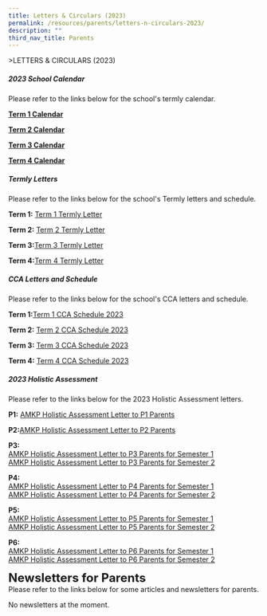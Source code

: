 ```yaml
---
title: Letters & Circulars (2023)
permalink: /resources/parents/letters-n-circulars-2023/
description: ""
third_nav_title: Parents
---
```

&gt;LETTERS &amp; CIRCULARS (2023)

##### 2023 School Calendar

Please refer to the links below for the school's termly calendar.

**[Term 1 Calendar](https://docs.google.com/spreadsheets/d/1UBePeZtFSetAWP451jafiyA2tUTYAqeH/edit?usp=share_link&amp;ouid=107219167406396481602&amp;rtpof=true&amp;sd=true)**

**[Term 2 Calendar](https://docs.google.com/spreadsheets/d/13WURUNwSbF6Um3czs-2EVX5I_YgKfiWj/edit?usp=share_link&amp;ouid=107219167406396481602&amp;rtpof=true&amp;sd=true)**

**[Term 3 Calendar](https://docs.google.com/spreadsheets/d/1MPVMFm1jNg4SPX4xuKQZGugBC3tV3BVX/edit?usp=sharing&amp;ouid=107219167406396481602&amp;rtpof=true&amp;sd=true)**

**[Term 4 Calendar](https://docs.google.com/spreadsheets/d/1ZoRpjAAk6kUx4dKGevXHf47Th92z0_Wj/edit?usp=sharing&amp;ouid=107219167406396481602&amp;rtpof=true&amp;sd=true)**

##### Termly Letters

Please refer to the links below for the school's Termly letters and schedule.

**Term 1:** [Term 1 Termly Letter](/files/Resources/AMKP_SCH23_001_AMKP_Term1_Letter.pdf)

**Term 2:** [Term 2 Termly Letter](/files/Resources/AMKP_SCH23_021_AMKP_Term2_letter.pdf)

**Term 3:**[Term 3 Termly Letter](/files/2023%20amkp%20term%203%20letter%20.pdf)

**Term 4:**[Term 4 Termly Letter](/files/2023%20amkp%20term%203%20letter%20.pdf)
<br>

##### CCA Letters and Schedule

Please refer to the links below for the school's CCA letters and schedule.

**Term 1:**[Term 1 CCA Schedule 2023](/files/Resources/Term1_CCA_Schedule_2023.pdf.pdf)

**Term 2:** [Term 2 CCA Schedule 2023](/files/Resources/Term2_CCA_Schedule_2023.pdf)

**Term 3:** [Term 3 CCA Schedule 2023](/files/Resources/term3_cca_schedule_2023.pdf)
<br>

**Term 4:** [Term 4 CCA Schedule 2023](/files/term%204%20cca%20schedule%202023.pdf)

##### 2023 Holistic Assessment

Please refer to the links below for the 2023 Holistic Assessment letters.

**P1:** [AMKP Holistic Assessment Letter to P1 Parents](/files/Resources/Holistic_Assessment_Letters/P1_Holistic_Assessment_Letter_Parents.pdf)

**P2:**[AMKP Holistic Assessment Letter to P2 Parents](/files/Resources/Holistic_Assessment_Letters/P2_Holistic_Assessment_Letter_Parents.pdf)

**P3:** 
<br>[AMKP Holistic Assessment Letter to P3 Parents for Semester 1](/files/Resources/Holistic_Assessment_Letters/P3_Holistic_Assessment_Letter_Parents.pdf)
<br>[AMKP Holistic Assessment Letter to P3 Parents for Semester 2](/files/Resources/Holistic_Assessment_Letters/amkp%20holistic%20assessment%20letter%20to%202023%20p3%20parents%20sem%202_33a.pdf)

**P4:**
<br>[AMKP Holistic Assessment Letter to P4 Parents for Semester 1](/files/Resources/Holistic_Assessment_Letters/P4_Holistic_Assessment_Letter_Parents.pdf)
<br>[AMKP Holistic Assessment Letter to P4 Parents for Semester 2](/files/Resources/Holistic_Assessment_Letters/amkp%20holistic%20assessment%20letter%20to%202023%20p4%20parents%20sem%202_33b.pdf)

**P5:**
<br>[AMKP Holistic Assessment Letter to P5 Parents for Semester 1](/files/Resources/Holistic_Assessment_Letters/P5_Holistic_Assessment_Letter_Parents.pdf)
<br>[AMKP Holistic Assessment Letter to P5 Parents for Semester 2](/files/Resources/Holistic_Assessment_Letters/amkp%20holistic%20assessment%20letter%20to%202023%20p5%20parents%20sem%202_33c.pdf)

**P6:**
<br>[ AMKP Holistic Assessment Letter to P6 Parents for Semester 1](/files/Resources/Holistic_Assessment_Letters/P6_Holistic_Assessment_Letter_Parents.pdf)
<br>[ AMKP Holistic Assessment Letter to P6 Parents for Semester 2](/files/Resources/Holistic_Assessment_Letters/amkp%20holistic%20assessment%20letter%20to%202023%20p6%20parents%20sem%202_33d.pdf)

**<font size="5">Newsletters for Parents</font>** <br>
Please refer to the links below for some articles and newsletters for parents.

No newsletters at the moment.